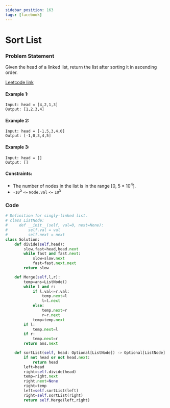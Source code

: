 ```yaml
---
sidebar_position: 163
tags: [facebook]
---
```


# Sort List

### Problem Statement

Given the head of a linked list, return the list after sorting it in ascending order.

[Leetcode link](https://leetcode.com/problems/sort-list)

#### Example 1:

```
Input: head = [4,2,1,3]
Output: [1,2,3,4]
```

#### Example 2:

```
Input: head = [-1,5,3,4,0]
Output: [-1,0,3,4,5]
```

#### Example 3:

```
Input: head = []
Output: []
```

#### Constraints:

- The number of nodes in the list is in the range [0, 5 * 10<sup>4</sup>].
- `-10`<sup>5</sup> `<=` `Node.val` `<=` `10`<sup>5</sup>

### Code

```python title="Python Code"
# Definition for singly-linked list.
# class ListNode:
#     def __init__(self, val=0, next=None):
#         self.val = val
#         self.next = next
class Solution:
    def divide(self,head):
        slow,fast=head,head.next
        while fast and fast.next:
            slow=slow.next
            fast=fast.next.next
        return slow

    def Merge(self,l,r):
        temp=ans=ListNode()
        while l and r:
            if l.val<=r.val:
                temp.next=l
                l=l.next
            else:
                temp.next=r
                r=r.next
            temp=temp.next
        if l:
            temp.next=l
        if r:
            temp.next=r
        return ans.next

    def sortList(self, head: Optional[ListNode]) -> Optional[ListNode]:
        if not head or not head.next:
            return head
        left=head
        right=self.divide(head)
        temp=right.next
        right.next=None
        right=temp
        left=self.sortList(left)
        right=self.sortList(right)
        return self.Merge(left,right)
```
